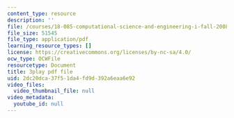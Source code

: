 ```yaml
---
content_type: resource
description: ''
file: /courses/18-085-computational-science-and-engineering-i-fall-2008/2dc20dca37f51da4fd9d392a6eaa6e92_4B9aIlwEZcQ.pdf
file_size: 51545
file_type: application/pdf
learning_resource_types: []
license: https://creativecommons.org/licenses/by-nc-sa/4.0/
ocw_type: OCWFile
resourcetype: Document
title: 3play pdf file
uid: 2dc20dca-37f5-1da4-fd9d-392a6eaa6e92
video_files:
  video_thumbnail_file: null
video_metadata:
  youtube_id: null
---
```

